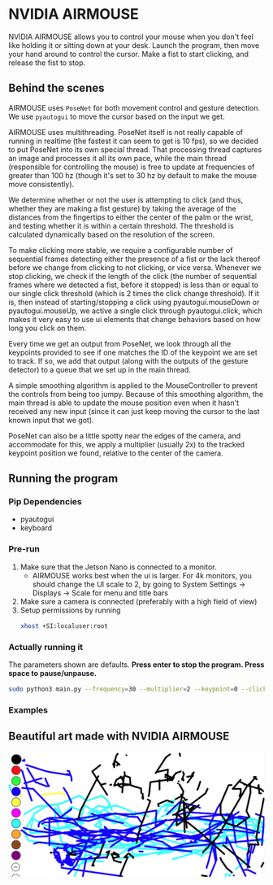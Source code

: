 # NVIDIA AIRMOUSE
NVIDIA AIRMOUSE allows you to control your mouse when you don't feel like holding it or sitting down at your desk. Launch the program, then move your hand around to control the cursor. Make a fist to start clicking, and release the fist to stop.

## Behind the scenes
AIRMOUSE uses `PoseNet` for both movement control and gesture detection. We use `pyautogui` to move the cursor based on the input we get.

AIRMOUSE uses multithreading. PoseNet itself is not really capable of running in realtime (the fastest it can seem to get is 10 fps), so we decided to put PoseNet into its own special thread. That processing thread captures an image and processes it all its own pace, while the main thread (responsible for controlling the mouse) is free to update at frequencies of greater than 100 hz (though it's set to 30 hz by default to make the mouse move consistently).

We determine whether or not the user is attempting to click (and thus, whether they are making a fist gesture) by taking the average of the distances from the fingertips to either the center of the palm or the wrist, and testing whether it is within a certain threshold. The threshold is calculated dynamically based on the resolution of the screen.

To make clicking more stable, we require a configurable number of sequential frames detecting either the presence of a fist or the lack thereof before we change from clicking to not clicking, or vice versa. Whenever we stop clicking, we check if the length of the click (the number of sequential frames where we detected a fist, before it stopped) is less than or equal to our single click threshold (which is 2 times the click change threshold). If it is, then instead of starting/stopping a click using pyautogui.mouseDown or pyautogui.mouseUp, we active a single click through pyautogui.click, which makes it very easy to use ui elements that change behaviors based on how long you click on them.  

Every time we get an output from PoseNet, we look through all the keypoints provided to see if one matches the ID of the keypoint we are set to track. If so, we add that output (along with the outputs of the gesture detector) to a queue that we set up in the main thread. 

A simple smoothing algorithm is applied to the MouseController to prevent the controls from being too jumpy. Because of this smoothing algorithm, the main thread is able to update the mouse position even when it hasn't received any new input (since it can just keep moving the cursor to the last known input that we got).

PoseNet can also be a little spotty near the edges of the camera, and accommodate for this, we apply a multiplier (usually 2x) to the tracked keypoint position we found, relative to the center of the camera.

## Running the program
### Pip Dependencies
- pyautogui
- keyboard
### Pre-run
1. Make sure that the Jetson Nano is connected to a monitor.
	- AIRMOUSE works best when the ui is larger. For 4k monitors, you should change the UI scale to 2, by going to System Settings -> Displays -> Scale for menu and title bars
2. Make sure a camera is connected (preferably with a high field of view)
3. Setup permissions by running
	```bash
	xhost +SI:localuser:root
	```
### Actually running it
The parameters shown are defaults. 
**Press enter to stop the program.
Press space to pause/unpause.**
```bash
sudo python3 main.py --frequency=30 --multiplier=2 --keypoint=0 --click-threshold=3
```

### Examples
## Beautiful art made with NVIDIA AIRMOUSE
![art1.png](https://github.com/TheJavaProgrammer3301/NVIDIA-AIRMOUSE/blob/main/public/art1.png)
